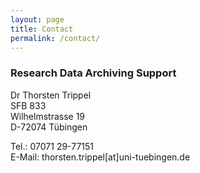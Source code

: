 ```yaml
---
layout: page
title: Contact
permalink: /contact/
---
```


### Research Data Archiving Support

Dr Thorsten Trippel<br/>
SFB 833<br/>
Wilhelmstrasse 19<br/>
D-72074 Tübingen<br/>

Tel.: 07071 29-77151<br/>
E-Mail: thorsten.trippel[at]uni-tuebingen.de

 

